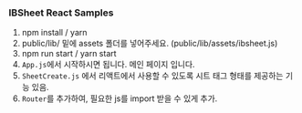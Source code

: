 ### IBSheet React Samples

1. npm install / yarn
2. public/lib/ 밑에 assets 폴더를 넣어주세요. (public/lib/assets/ibsheet.js)
3. npm run start / yarn start
4. `App.js`에서 시작하시면 됩니다. 메인 페이지 입니다.
5. `SheetCreate.js` 에서 리액트에서 사용할 수 있도록 시트 태그 형태를 제공하는 기능 있음.
6. `Router`를 추가하여, 필요한 js를 import 받을 수 있게 추가.
